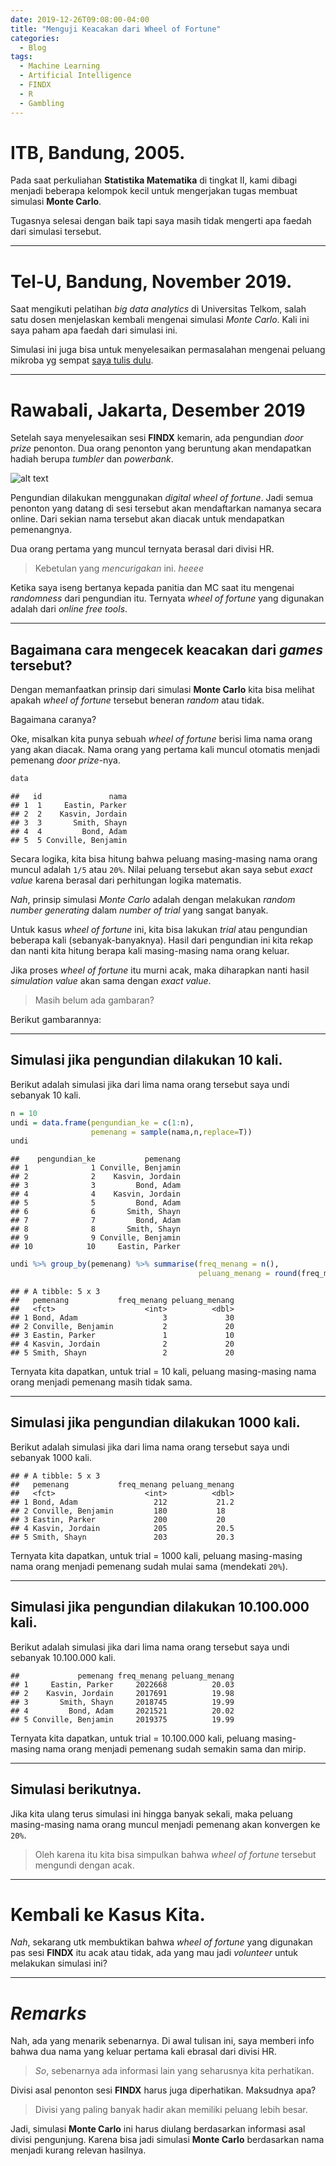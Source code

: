```yaml
---
date: 2019-12-26T09:08:00-04:00
title: "Menguji Keacakan dari Wheel of Fortune"
categories:
  - Blog
tags:
  - Machine Learning
  - Artificial Intelligence
  - FINDX
  - R
  - Gambling
---
```


# ITB, Bandung, 2005.

Pada saat perkuliahan **Statistika Matematika** di tingkat II, kami
dibagi menjadi beberapa kelompok kecil untuk mengerjakan tugas membuat
simulasi **Monte Carlo**.

Tugasnya selesai dengan baik tapi saya masih tidak mengerti apa faedah
dari simulasi tersebut.

-----

# Tel-U, Bandung, November 2019.

Saat mengikuti pelatihan *big data analytics* di Universitas Telkom,
salah satu dosen menjelaskan kembali mengenai simulasi *Monte Carlo*.
Kali ini saya paham apa faedah dari simulasi ini.

Simulasi ini juga bisa untuk menyelesaikan permasalahan mengenai peluang
mikroba yg sempat [saya tulis
dulu](https://passingthroughresearcher.wordpress.com/2019/08/09/mencari-peluang-kegagalan-dari-data-yang-tak-pernah-gagal/).

-----

# Rawabali, Jakarta, Desember 2019

Setelah saya menyelesaikan sesi **FINDX** kemarin, ada pengundian *door
prize* penonton. Dua orang penonton yang beruntung akan mendapatkan
hadiah berupa *tumbler* dan *powerbank*.

![alt
text](https://d1h3r4b5gluug.cloudfront.net/wp-content/uploads/2018/05/GAM18_WHEEL_OF_FORTUNE_stock_options-HR-03.jpg
"chart")

Pengundian dilakukan menggunakan *digital wheel of fortune*. Jadi semua
penonton yang datang di sesi tersebut akan mendaftarkan namanya secara
online. Dari sekian nama tersebut akan diacak untuk mendapatkan
pemenangnya.

Dua orang pertama yang muncul ternyata berasal dari divisi HR.

> Kebetulan yang *mencurigakan* ini. *heeee*

Ketika saya iseng bertanya kepada panitia dan MC saat itu mengenai
*randomness* dari pengundian itu. Ternyata *wheel of fortune* yang
digunakan adalah dari *online free tools*.

-----

## Bagaimana cara mengecek keacakan dari *games* tersebut?

Dengan memanfaatkan prinsip dari simulasi **Monte Carlo** kita bisa
melihat apakah *wheel of fortune* tersebut beneran *random* atau tidak.

Bagaimana caranya?

Oke, misalkan kita punya sebuah *wheel of fortune* berisi lima nama
orang yang akan diacak. Nama orang yang pertama kali muncul otomatis
menjadi pemenang *door prize*-nya.

``` r
data
```

    ##   id               nama
    ## 1  1     Eastin, Parker
    ## 2  2    Kasvin, Jordain
    ## 3  3       Smith, Shayn
    ## 4  4         Bond, Adam
    ## 5  5 Conville, Benjamin

Secara logika, kita bisa hitung bahwa peluang masing-masing nama orang
muncul adalah `1/5` atau `20%`. Nilai peluang tersebut akan saya sebut
*exact value* karena berasal dari perhitungan logika matematis.

*Nah*, prinsip simulasi *Monte Carlo* adalah dengan melakukan *random
number generating* dalam *number of trial* yang sangat banyak.

Untuk kasus *wheel of fortune* ini, kita bisa lakukan *trial* atau
pengundian beberapa kali (sebanyak-banyaknya). Hasil dari pengundian ini
kita rekap dan nanti kita hitung berapa kali masing-masing nama orang
keluar.

Jika proses *wheel of fortune* itu murni acak, maka diharapkan nanti
hasil *simulation value* akan sama dengan *exact value*.

> Masih belum ada gambaran?

Berikut gambarannya:

-----

## Simulasi jika pengundian dilakukan 10 kali.

Berikut adalah simulasi jika dari lima nama orang tersebut saya undi
sebanyak 10 kali.

``` r
n = 10
undi = data.frame(pengundian_ke = c(1:n),
                  pemenang = sample(nama,n,replace=T))
undi
```

    ##    pengundian_ke           pemenang
    ## 1              1 Conville, Benjamin
    ## 2              2    Kasvin, Jordain
    ## 3              3         Bond, Adam
    ## 4              4    Kasvin, Jordain
    ## 5              5         Bond, Adam
    ## 6              6       Smith, Shayn
    ## 7              7         Bond, Adam
    ## 8              8       Smith, Shayn
    ## 9              9 Conville, Benjamin
    ## 10            10     Eastin, Parker

``` r
undi %>% group_by(pemenang) %>% summarise(freq_menang = n(),
                                          peluang_menang = round(freq_menang/n*100,2))
```

    ## # A tibble: 5 x 3
    ##   pemenang           freq_menang peluang_menang
    ##   <fct>                    <int>          <dbl>
    ## 1 Bond, Adam                   3             30
    ## 2 Conville, Benjamin           2             20
    ## 3 Eastin, Parker               1             10
    ## 4 Kasvin, Jordain              2             20
    ## 5 Smith, Shayn                 2             20

Ternyata kita dapatkan, untuk trial = 10 kali, peluang masing-masing
nama orang menjadi pemenang masih tidak sama.

-----

## Simulasi jika pengundian dilakukan 1000 kali.

Berikut adalah simulasi jika dari lima nama orang tersebut saya undi
sebanyak 1000 kali.

    ## # A tibble: 5 x 3
    ##   pemenang           freq_menang peluang_menang
    ##   <fct>                    <int>          <dbl>
    ## 1 Bond, Adam                 212           21.2
    ## 2 Conville, Benjamin         180           18  
    ## 3 Eastin, Parker             200           20  
    ## 4 Kasvin, Jordain            205           20.5
    ## 5 Smith, Shayn               203           20.3

Ternyata kita dapatkan, untuk trial = 1000 kali, peluang masing-masing
nama orang menjadi pemenang sudah mulai sama (mendekati `20%`).

-----

## Simulasi jika pengundian dilakukan 10.100.000 kali.

Berikut adalah simulasi jika dari lima nama orang tersebut saya undi
sebanyak 10.100.000 kali.

    ##             pemenang freq_menang peluang_menang
    ## 1     Eastin, Parker     2022668          20.03
    ## 2    Kasvin, Jordain     2017691          19.98
    ## 3       Smith, Shayn     2018745          19.99
    ## 4         Bond, Adam     2021521          20.02
    ## 5 Conville, Benjamin     2019375          19.99

Ternyata kita dapatkan, untuk trial = 10.100.000 kali, peluang
masing-masing nama orang menjadi pemenang sudah semakin sama dan mirip.

-----

## Simulasi berikutnya.

Jika kita ulang terus simulasi ini hingga banyak sekali, maka peluang
masing-masing nama orang muncul menjadi pemenang akan konvergen ke
`20%`.

> Oleh karena itu kita bisa simpulkan bahwa *wheel of fortune* tersebut
> mengundi dengan acak.

-----

# Kembali ke Kasus Kita.

*Nah*, sekarang utk membuktikan bahwa *wheel of fortune* yang digunakan
pas sesi **FINDX** itu acak atau tidak, ada yang mau jadi *volunteer*
untuk melakukan simulasi ini?

-----

# _Remarks_

Nah, ada yang menarik sebenarnya. Di awal tulisan ini, saya memberi info bahwa dua nama yang keluar pertama kali ebrasal dari divisi HR. 

> _So_, sebenarnya ada informasi lain yang seharusnya kita perhatikan.

Divisi asal penonton sesi __FINDX__ harus juga diperhatikan. Maksudnya apa?

> Divisi yang paling banyak hadir akan memiliki peluang lebih besar.

Jadi, simulasi __Monte Carlo__ ini harus diulang berdasarkan informasi asal divisi pengunjung. Karena bisa jadi simulasi __Monte Carlo__ berdasarkan nama menjadi kurang relevan hasilnya.
